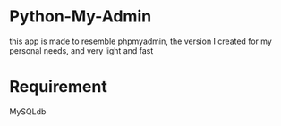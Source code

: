 # Python-My-Admin


this app is made to resemble phpmyadmin, the version I created for my personal needs, and very light and fast

# Requirement

MySQLdb

